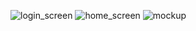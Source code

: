![login_screen](https://github.com/user-attachments/assets/cc7a0115-7add-4551-83d8-e1d845127ac2)
![home_screen](https://github.com/user-attachments/assets/73a27dd8-7ae2-492d-8133-c36cc66ab95f)
![mockup](https://github.com/user-attachments/assets/d3193753-71c5-4952-84ba-3b72b15a6206)
